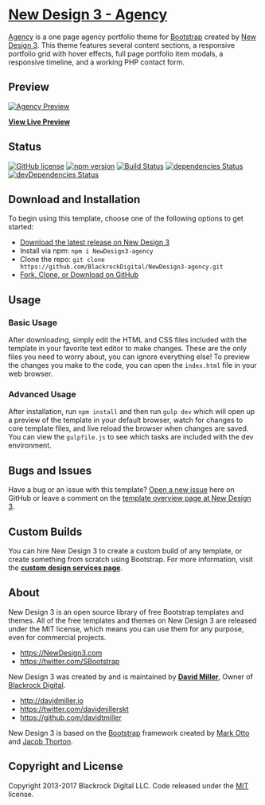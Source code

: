 # [New Design 3 - Agency](https://NewDesign3.com/template-overviews/agency/)

[Agency](https://NewDesign3.com/template-overviews/agency/) is a one page agency portfolio theme for [Bootstrap](http://getbootstrap.com/) created by [New Design 3](http://NewDesign3.com/). This theme features several content sections, a responsive portfolio grid with hover effects, full page portfolio item modals, a responsive timeline, and a working PHP contact form.

## Preview

[![Agency Preview](https://NewDesign3.com/assets/img/templates/agency.jpg)](https://blackrockdigital.github.io/NewDesign3-agency/)

**[View Live Preview](https://blackrockdigital.github.io/NewDesign3-agency/)**

## Status

[![GitHub license](https://img.shields.io/badge/license-MIT-blue.svg)](https://raw.githubusercontent.com/BlackrockDigital/NewDesign3-agency/master/LICENSE)
[![npm version](https://img.shields.io/npm/v/NewDesign3-agency.svg)](https://www.npmjs.com/package/NewDesign3-agency)
[![Build Status](https://travis-ci.org/BlackrockDigital/NewDesign3-agency.svg?branch=master)](https://travis-ci.org/BlackrockDigital/NewDesign3-agency)
[![dependencies Status](https://david-dm.org/BlackrockDigital/NewDesign3-agency/status.svg)](https://david-dm.org/BlackrockDigital/NewDesign3-agency)
[![devDependencies Status](https://david-dm.org/BlackrockDigital/NewDesign3-agency/dev-status.svg)](https://david-dm.org/BlackrockDigital/NewDesign3-agency?type=dev)

## Download and Installation

To begin using this template, choose one of the following options to get started:
* [Download the latest release on New Design 3](https://NewDesign3.com/template-overviews/agency/)
* Install via npm: `npm i NewDesign3-agency`
* Clone the repo: `git clone https://github.com/BlackrockDigital/NewDesign3-agency.git`
* [Fork, Clone, or Download on GitHub](https://github.com/BlackrockDigital/NewDesign3-agency)

## Usage

### Basic Usage

After downloading, simply edit the HTML and CSS files included with the template in your favorite text editor to make changes. These are the only files you need to worry about, you can ignore everything else! To preview the changes you make to the code, you can open the `index.html` file in your web browser.

### Advanced Usage

After installation, run `npm install` and then run `gulp dev` which will open up a preview of the template in your default browser, watch for changes to core template files, and live reload the browser when changes are saved. You can view the `gulpfile.js` to see which tasks are included with the dev environment.

## Bugs and Issues

Have a bug or an issue with this template? [Open a new issue](https://github.com/BlackrockDigital/NewDesign3-agency/issues) here on GitHub or leave a comment on the [template overview page at New Design 3](http://NewDesign3.com/template-overviews/agency/).

## Custom Builds

You can hire New Design 3 to create a custom build of any template, or create something from scratch using Bootstrap. For more information, visit the **[custom design services page](https://NewDesign3.com/bootstrap-design-services/)**.

## About

New Design 3 is an open source library of free Bootstrap templates and themes. All of the free templates and themes on New Design 3 are released under the MIT license, which means you can use them for any purpose, even for commercial projects.

* https://NewDesign3.com
* https://twitter.com/SBootstrap

New Design 3 was created by and is maintained by **[David Miller](http://davidmiller.io/)**, Owner of [Blackrock Digital](http://blackrockdigital.io/).

* http://davidmiller.io
* https://twitter.com/davidmillerskt
* https://github.com/davidtmiller

New Design 3 is based on the [Bootstrap](http://getbootstrap.com/) framework created by [Mark Otto](https://twitter.com/mdo) and [Jacob Thorton](https://twitter.com/fat).

## Copyright and License

Copyright 2013-2017 Blackrock Digital LLC. Code released under the [MIT](https://github.com/BlackrockDigital/NewDesign3-agency/blob/gh-pages/LICENSE) license.
